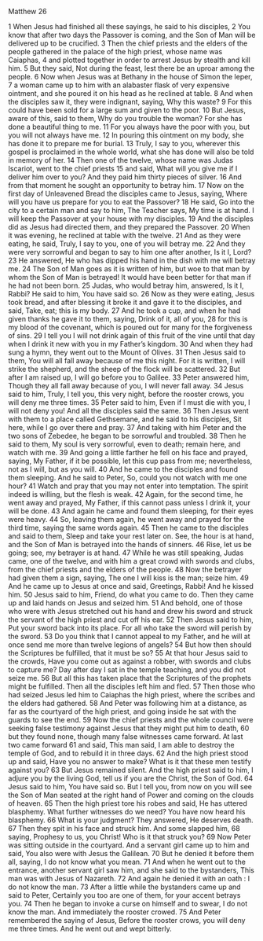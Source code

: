Matthew 26

1	When Jesus had finished all these sayings, he said to his disciples,
2	You know that after two days the Passover is coming, and the Son of Man will be delivered up to be crucified.
3	Then the chief priests and the elders of the people gathered in the palace of the high priest, whose name was Caiaphas,
4	and plotted together in order to arrest Jesus by stealth and kill him.
5	But they said, Not during the feast, lest there be an uproar among the people.
6	Now when Jesus was at Bethany in the house of Simon the leper,
7	a woman came up to him with an alabaster flask of very expensive ointment, and she poured it on his head as he reclined at table.
8	And when the disciples saw it, they were indignant, saying, Why this waste?
9	For this could have been sold for a large sum and given to the poor.
10	But Jesus, aware of this, said to them, Why do you trouble the woman? For she has done a beautiful thing to me.
11	For you always have the poor with you, but you will not always have me.
12	In pouring this ointment on my body, she has done it to prepare me for burial.
13	Truly, I say to you, wherever this gospel is proclaimed in the whole world, what she has done will also be told in memory of her.
14	Then one of the twelve, whose name was Judas Iscariot, went to the chief priests
15	and said, What will you give me if I deliver him over to you? And they paid him thirty pieces of silver.
16	And from that moment he sought an opportunity to betray him.
17	Now on the first day of Unleavened Bread the disciples came to Jesus, saying, Where will you have us prepare for you to eat the Passover?
18	He said, Go into the city to a certain man and say to him, The Teacher says, My time is at hand. I will keep the Passover at your house with my disciples.
19	And the disciples did as Jesus had directed them, and they prepared the Passover.
20	When it was evening, he reclined at table with the twelve.
21	And as they were eating, he said, Truly, I say to you, one of you will betray me.
22	And they were very sorrowful and began to say to him one after another, Is it I, Lord?
23	He answered, He who has dipped his hand in the dish with me will betray me.
24	The Son of Man goes as it is written of him, but woe to that man by whom the Son of Man is betrayed! It would have been better for that man if he had not been born.
25	Judas, who would betray him, answered, Is it I, Rabbi? He said to him, You have said so.
26	Now as they were eating, Jesus took bread, and after blessing it broke it and gave it to the disciples, and said, Take, eat; this is my body.
27	And he took a cup, and when he had given thanks he gave it to them, saying, Drink of it, all of you,
28	for this is my blood of the covenant, which is poured out for many for the forgiveness of sins.
29	I tell you I will not drink again of this fruit of the vine until that day when I drink it new with you in my Father’s kingdom.
30	And when they had sung a hymn, they went out to the Mount of Olives.
31	Then Jesus said to them, You will all fall away because of me this night. For it is written, I will strike the shepherd, and the sheep of the flock will be scattered.
32	But after I am raised up, I will go before you to Galilee.
33	Peter answered him, Though they all fall away because of you, I will never fall away.
34	Jesus said to him, Truly, I tell you, this very night, before the rooster crows, you will deny me three times.
35	Peter said to him, Even if I must die with you, I will not deny you! And all the disciples said the same.
36	Then Jesus went with them to a place called Gethsemane, and he said to his disciples, Sit here, while I go over there and pray.
37	And taking with him Peter and the two sons of Zebedee, he began to be sorrowful and troubled.
38	Then he said to them, My soul is very sorrowful, even to death; remain here, and watch with me.
39	And going a little farther he fell on his face and prayed, saying, My Father, if it be possible, let this cup pass from me; nevertheless, not as I will, but as you will.
40	And he came to the disciples and found them sleeping. And he said to Peter, So, could you not watch with me one hour?
41	Watch and pray that you may not enter into temptation. The spirit indeed is willing, but the flesh is weak.
42	Again, for the second time, he went away and prayed, My Father, if this cannot pass unless I drink it, your will be done.
43	And again he came and found them sleeping, for their eyes were heavy.
44	So, leaving them again, he went away and prayed for the third time, saying the same words again.
45	Then he came to the disciples and said to them, Sleep and take your rest later on. See, the hour is at hand, and the Son of Man is betrayed into the hands of sinners.
46	Rise, let us be going; see, my betrayer is at hand.
47	While he was still speaking, Judas came, one of the twelve, and with him a great crowd with swords and clubs, from the chief priests and the elders of the people.
48	Now the betrayer had given them a sign, saying, The one I will kiss is the man; seize him.
49	And he came up to Jesus at once and said, Greetings, Rabbi! And he kissed him.
50	Jesus said to him, Friend, do what you came to do. Then they came up and laid hands on Jesus and seized him.
51	And behold, one of those who were with Jesus stretched out his hand and drew his sword and struck the servant of the high priest and cut off his ear.
52	Then Jesus said to him, Put your sword back into its place. For all who take the sword will perish by the sword.
53	Do you think that I cannot appeal to my Father, and he will at once send me more than twelve legions of angels?
54	But how then should the Scriptures be fulfilled, that it must be so?
55	At that hour Jesus said to the crowds, Have you come out as against a robber, with swords and clubs to capture me? Day after day I sat in the temple teaching, and you did not seize me.
56	But all this has taken place that the Scriptures of the prophets might be fulfilled. Then all the disciples left him and fled.
57	Then those who had seized Jesus led him to Caiaphas the high priest, where the scribes and the elders had gathered.
58	And Peter was following him at a distance, as far as the courtyard of the high priest, and going inside he sat with the guards to see the end.
59	Now the chief priests and the whole council were seeking false testimony against Jesus that they might put him to death,
60	but they found none, though many false witnesses came forward. At last two came forward
61	and said, This man said, I am able to destroy the temple of God, and to rebuild it in three days.
62	And the high priest stood up and said, Have you no answer to make? What is it that these men testify against you?
63	But Jesus remained silent. And the high priest said to him, I adjure you by the living God, tell us if you are the Christ, the Son of God.
64	Jesus said to him, You have said so. But I tell you, from now on you will see the Son of Man seated at the right hand of Power and coming on the clouds of heaven.
65	Then the high priest tore his robes and said, He has uttered blasphemy. What further witnesses do we need? You have now heard his blasphemy.
66	What is your judgment? They answered, He deserves death.
67	Then they spit in his face and struck him. And some slapped him,
68	saying, Prophesy to us, you Christ! Who is it that struck you?
69	Now Peter was sitting outside in the courtyard. And a servant girl came up to him and said, You also were with Jesus the Galilean.
70	But he denied it before them all, saying, I do not know what you mean.
71	And when he went out to the entrance, another servant girl saw him, and she said to the bystanders, This man was with Jesus of Nazareth.
72	And again he denied it with an oath : I do not know the man.
73	After a little while the bystanders came up and said to Peter, Certainly you too are one of them, for your accent betrays you.
74	Then he began to invoke a curse on himself and to swear, I do not know the man. And immediately the rooster crowed.
75	And Peter remembered the saying of Jesus, Before the rooster crows, you will deny me three times. And he went out and wept bitterly.

